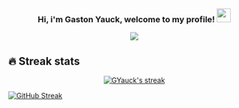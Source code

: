 <h3 align="center">
  Hi, i'm Gaston Yauck, welcome to my profile!
  <img src="https://media.giphy.com/media/hvRJCLFzcasrR4ia7z/giphy.gif" width="28">
</h3>

<!-- Typing SVG by DenverCoder1 - https://github.com/DenverCoder1/readme-typing-svg -->
<p align="center">
  <img src="https://readme-typing-svg.demolab.com/?lines=Full-Stack%20web%20developer;Always%20learning%20new%20things&font=Fira%20Code&center=true&width=440&height=45&color=f75c7e&vCenter=true&size=22&pause=1000"></a>
</p>

## 🔥 Streak stats

<!-- GitHub Readme Streak Stats - https://github.com/DenverCoder1/github-readme-streak-stats -->
<p align="center">
  <a href="https://github.com/DenverCoder1/github-readme-streak-stats">
    <img title="🔥 Get streak stats for your profile at git.io/streak-stats" alt="GYauck's streak" src="https://streak-stats.demolab.com?user=GYauck&theme=dark)](https://git.io/streak-stats"/>
  </a>
</p>

<!-- Some badges are from https://github.com/Ileriayo/markdown-badges -->

[![GitHub Streak](https://streak-stats.demolab.com?user=GYauck&theme=dark)](https://git.io/streak-stats)

